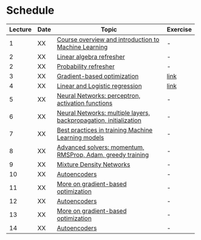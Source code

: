 # Schedule

| Lecture | Date | Topic                                                                           | Exercise |
|---------|------|---------------------------------------------------------------------------------|----------|
| 1       | XX   | [Course overview and introduction to Machine Learning](lectures/1_intro.md)     | -        |
| 2       | XX   | [Linear algebra refresher](lectures/2_linalg.md)                                | -        |
| 2       | XX   | [Probability refresher](lectures/2_prob.md)                                     | -        | 
| 3       | XX   | [Gradient-based optimization](lectures/3_gradopt.md)                            | [link](https://github.com/DIG-Kaust/MLgeoscience/blob/main/labs/notebooks/VisualOptimization/1_VisualOptimization.ipynb) |
| 4       | XX   | [Linear and Logistic regression](lectures/4_linreg.md)                           | [link](https://github.com/DIG-Kaust/MLgeoscience/blob/main/labs/notebooks/BasicTorch/2_BasicPytorch.ipynb) |
| 5       | XX   | [Neural Networks: perceptron, activation functions](lectures/5_nn.md)             | -        | 
| 6       | XX   | [Neural Networks: multiple layers, backpropagation, initialization](lectures/XX.md)                                       | -        | 
| 7       | XX   | [Best practices in training Machine Learning models](lectures/X.md)             | -        | 
| 8       | XX   | [Advanced solvers: momentum, RMSProp, Adam, greedy training](lectures/4_autoencoder.md)                                       | -        | 
| 9       | XX   | [Mixture Density Networks](lectures/XX.md)                  | -        | 
| 10      | XX   | [Autoencoders](lectures/4_autoencoder.md)                                       | -        | 
| 11      | XX   | [More on gradient-based optimization](lectures/10_gradopt1.md)                  | -        | 
| 12      | XX   | [Autoencoders](lectures/4_autoencoder.md)                                       | -        | 
| 13      | XX   | [More on gradient-based optimization](lectures/10_gradopt1.md)                  | -        | 
| 14      | XX   | [Autoencoders](lectures/4_autoencoder.md)                                       | -        | 

